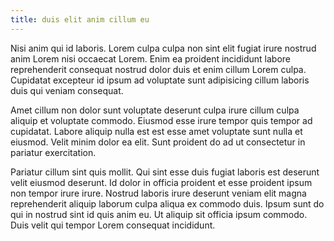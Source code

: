 ```yaml
---
title: duis elit anim cillum eu
---
```


Nisi anim qui id laboris. Lorem culpa culpa non sint elit fugiat irure nostrud anim Lorem nisi occaecat Lorem. Enim ea proident incididunt labore reprehenderit consequat nostrud dolor duis et enim cillum Lorem culpa. Cupidatat excepteur id ipsum ad voluptate sunt adipisicing cillum laboris duis qui veniam consequat.

Amet cillum non dolor sunt voluptate deserunt culpa irure cillum culpa aliquip et voluptate commodo. Eiusmod esse irure tempor quis tempor ad cupidatat. Labore aliquip nulla est est esse amet voluptate sunt nulla et eiusmod. Velit minim dolor ea elit. Sunt proident do ad ut consectetur in pariatur exercitation.

Pariatur cillum sint quis mollit. Qui sint esse duis fugiat laboris est deserunt velit eiusmod deserunt. Id dolor in officia proident et esse proident ipsum non tempor irure irure. Nostrud laboris irure deserunt veniam elit magna reprehenderit aliquip laborum culpa aliqua ex commodo duis. Ipsum sunt do qui in nostrud sint id quis anim eu. Ut aliquip sit officia ipsum commodo. Duis velit qui tempor Lorem consequat incididunt.